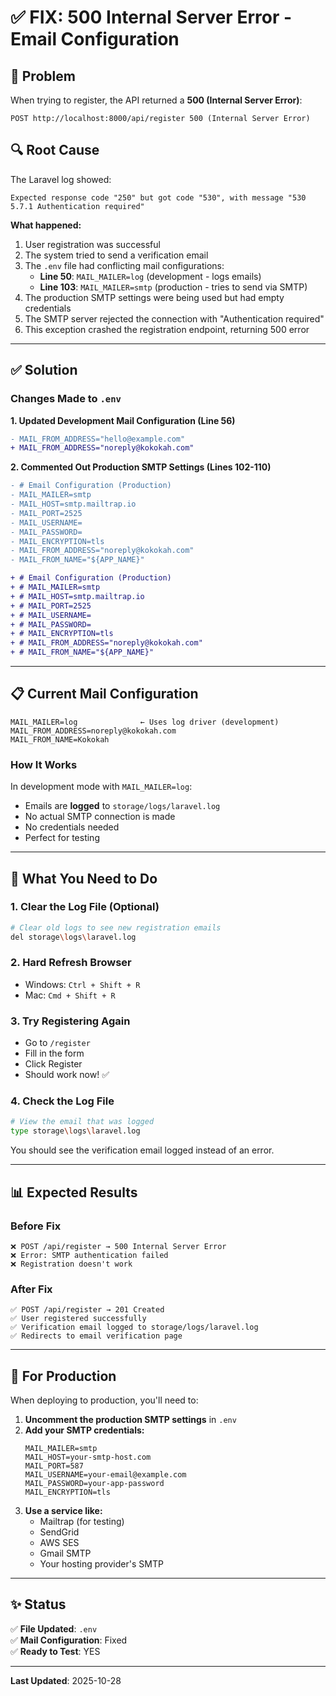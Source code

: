 # ✅ FIX: 500 Internal Server Error - Email Configuration

## 🔴 Problem

When trying to register, the API returned a **500 (Internal Server Error)**:
```
POST http://localhost:8000/api/register 500 (Internal Server Error)
```

## 🔍 Root Cause

The Laravel log showed:
```
Expected response code "250" but got code "530", with message "530 5.7.1 Authentication required"
```

**What happened:**
1. User registration was successful
2. The system tried to send a verification email
3. The `.env` file had conflicting mail configurations:
   - **Line 50**: `MAIL_MAILER=log` (development - logs emails)
   - **Line 103**: `MAIL_MAILER=smtp` (production - tries to send via SMTP)
4. The production SMTP settings were being used but had empty credentials
5. The SMTP server rejected the connection with "Authentication required"
6. This exception crashed the registration endpoint, returning 500 error

---

## ✅ Solution

### Changes Made to `.env`

**1. Updated Development Mail Configuration (Line 56)**
```diff
- MAIL_FROM_ADDRESS="hello@example.com"
+ MAIL_FROM_ADDRESS="noreply@kokokah.com"
```

**2. Commented Out Production SMTP Settings (Lines 102-110)**
```diff
- # Email Configuration (Production)
- MAIL_MAILER=smtp
- MAIL_HOST=smtp.mailtrap.io
- MAIL_PORT=2525
- MAIL_USERNAME=
- MAIL_PASSWORD=
- MAIL_ENCRYPTION=tls
- MAIL_FROM_ADDRESS="noreply@kokokah.com"
- MAIL_FROM_NAME="${APP_NAME}"

+ # Email Configuration (Production)
+ # MAIL_MAILER=smtp
+ # MAIL_HOST=smtp.mailtrap.io
+ # MAIL_PORT=2525
+ # MAIL_USERNAME=
+ # MAIL_PASSWORD=
+ # MAIL_ENCRYPTION=tls
+ # MAIL_FROM_ADDRESS="noreply@kokokah.com"
+ # MAIL_FROM_NAME="${APP_NAME}"
```

---

## 📋 Current Mail Configuration

```
MAIL_MAILER=log              ← Uses log driver (development)
MAIL_FROM_ADDRESS=noreply@kokokah.com
MAIL_FROM_NAME=Kokokah
```

### How It Works

In development mode with `MAIL_MAILER=log`:
- Emails are **logged** to `storage/logs/laravel.log`
- No actual SMTP connection is made
- No credentials needed
- Perfect for testing

---

## 🚀 What You Need to Do

### 1. Clear the Log File (Optional)
```bash
# Clear old logs to see new registration emails
del storage\logs\laravel.log
```

### 2. Hard Refresh Browser
- Windows: `Ctrl + Shift + R`
- Mac: `Cmd + Shift + R`

### 3. Try Registering Again
- Go to `/register`
- Fill in the form
- Click Register
- Should work now! ✅

### 4. Check the Log File
```bash
# View the email that was logged
type storage\logs\laravel.log
```

You should see the verification email logged instead of an error.

---

## 📊 Expected Results

### Before Fix
```
❌ POST /api/register → 500 Internal Server Error
❌ Error: SMTP authentication failed
❌ Registration doesn't work
```

### After Fix
```
✅ POST /api/register → 201 Created
✅ User registered successfully
✅ Verification email logged to storage/logs/laravel.log
✅ Redirects to email verification page
```

---

## 🔐 For Production

When deploying to production, you'll need to:

1. **Uncomment the production SMTP settings** in `.env`
2. **Add your SMTP credentials:**
   ```
   MAIL_MAILER=smtp
   MAIL_HOST=your-smtp-host.com
   MAIL_PORT=587
   MAIL_USERNAME=your-email@example.com
   MAIL_PASSWORD=your-app-password
   MAIL_ENCRYPTION=tls
   ```
3. **Use a service like:**
   - Mailtrap (for testing)
   - SendGrid
   - AWS SES
   - Gmail SMTP
   - Your hosting provider's SMTP

---

## ✨ Status

✅ **File Updated**: `.env`  
✅ **Mail Configuration**: Fixed  
✅ **Ready to Test**: YES  

---

**Last Updated**: 2025-10-28

